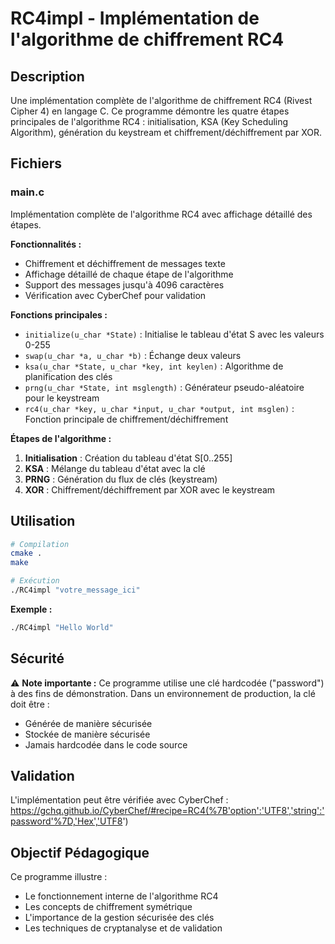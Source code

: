 # RC4impl - Implémentation de l'algorithme de chiffrement RC4

## Description
Une implémentation complète de l'algorithme de chiffrement RC4 (Rivest Cipher 4) en langage C. Ce programme démontre les quatre étapes principales de l'algorithme RC4 : initialisation, KSA (Key Scheduling Algorithm), génération du keystream et chiffrement/déchiffrement par XOR.

## Fichiers

### main.c
Implémentation complète de l'algorithme RC4 avec affichage détaillé des étapes.

**Fonctionnalités :**
- Chiffrement et déchiffrement de messages texte
- Affichage détaillé de chaque étape de l'algorithme
- Support des messages jusqu'à 4096 caractères
- Vérification avec CyberChef pour validation

**Fonctions principales :**
- `initialize(u_char *State)` : Initialise le tableau d'état S avec les valeurs 0-255
- `swap(u_char *a, u_char *b)` : Échange deux valeurs
- `ksa(u_char *State, u_char *key, int keylen)` : Algorithme de planification des clés
- `prng(u_char *State, int msglength)` : Générateur pseudo-aléatoire pour le keystream
- `rc4(u_char *key, u_char *input, u_char *output, int msglen)` : Fonction principale de chiffrement/déchiffrement

**Étapes de l'algorithme :**
1. **Initialisation** : Création du tableau d'état S[0..255]
2. **KSA** : Mélange du tableau d'état avec la clé
3. **PRNG** : Génération du flux de clés (keystream)
4. **XOR** : Chiffrement/déchiffrement par XOR avec le keystream

## Utilisation

```bash
# Compilation
cmake .
make

# Exécution
./RC4impl "votre_message_ici"
```

**Exemple :**
```bash
./RC4impl "Hello World"
```

## Sécurité

⚠️ **Note importante :** Ce programme utilise une clé hardcodée ("password") à des fins de démonstration. Dans un environnement de production, la clé doit être :
- Générée de manière sécurisée
- Stockée de manière sécurisée
- Jamais hardcodée dans le code source

## Validation
L'implémentation peut être vérifiée avec CyberChef :
https://gchq.github.io/CyberChef/#recipe=RC4(%7B'option':'UTF8','string':'password'%7D,'Hex','UTF8')

## Objectif Pédagogique
Ce programme illustre :
- Le fonctionnement interne de l'algorithme RC4
- Les concepts de chiffrement symétrique
- L'importance de la gestion sécurisée des clés
- Les techniques de cryptanalyse et de validation
